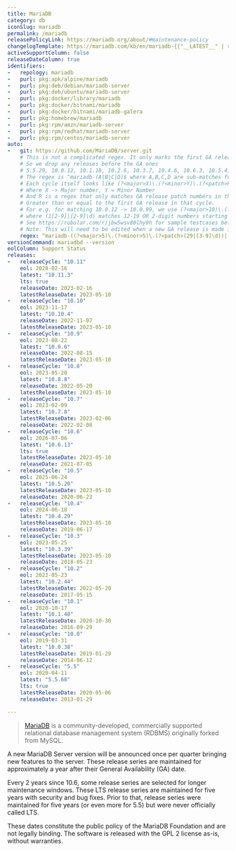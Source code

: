 ```yaml
---
title: MariaDB
category: db
iconSlug: mariadb
permalink: /mariadb
releasePolicyLink: https://mariadb.org/about/#maintenance-policy
changelogTemplate: https://mariadb.com/kb/en/mariadb-{{"__LATEST__" | replace:'.','-'}}-changelog/
activeSupportColumn: false
releaseDateColumn: true
identifiers:
-   repology: mariadb
-   purl: pkg:apk/alpine/mariadb
-   purl: pkg:deb/debian/mariadb-server
-   purl: pkg:deb/ubuntu/mariadb-server
-   purl: pkg:docker/library/mariadb
-   purl: pkg:docker/bitnami/mariadb
-   purl: pkg:docker/bitnami/mariadb-galera
-   purl: pkg:homebrew/mariadb
-   purl: pkg:rpm/amzn/mariadb-server
-   purl: pkg:rpm/redhat/mariadb-server
-   purl: pkg:rpm/centos/mariadb-server
auto:
-   git: https://github.com/MariaDB/server.git
    # This is not a complicated regex. It only marks the first GA release in each release cycle
    # So we drop any releases before the GA ones
    # 5.5.29, 10.0.12, 10.1.18, 10.2.6, 10.3.7, 10.4.6, 10.6.3, 10.5.4, 10.7.2
    # The regex is ^mariadb-(A|B|C|D)$ where A,B,C,D are sub-matches for each of the cycles
    # Each cycle itself looks like (?<major>X)\.(?<minor>Y)\.(?<patch>R)
    # Where X -> Major number, Y = Minor Number
    # And R is a regex that only matches GA release patch numbers in that cycle. ie
    # Greater than or equal to the first GA release in that cycle.
    # For e.g. for matching 10.0.12 -> 10.0.99, we use (?<major>10)\.(?<minor>0)\.(?<patch>(1[2-9]|[2-9]\d))
    # where (1[2-9]|[2-9]\d) matches 12-19 OR 2-digit numbers starting from 2-9 (ie 20-99)
    # See https://rubular.com/r/jbw5wsv80lhy9h for sample testcases before you edit.
    # Note: This will need to be edited when a new GA release is made in a new release cycle
    regex: ^mariadb-((?<major>5)\.(?<minor>5)\.(?<patch>(29|[3-9]\d))|(?<major>10)\.(?<minor>0)\.(?<patch>(1[2-9]|[2-9]\d))|(?<major>10)\.(?<minor>1)\.(?<patch>(1[8-9]|[2-9]\d))|(?<major>10)\.(?<minor>2)\.(?<patch>([6-9]|\d{2}))|(?<major>10)\.(?<minor>3)\.(?<patch>([7-9]|\d{2}))|(?<major>10)\.(?<minor>4)\.(?<patch>([6-9]|\d{2}))|(?<major>10)\.(?<minor>5)\.(?<patch>([4-9]|\d{2}))|(?<major>10)\.(?<minor>6)\.(?<patch>([3-9]|\d{2}))|(?<major>10)\.(?<minor>7)\.(?<patch>([2-9]|\d{2}))|(?<major>10)\.(?<minor>8)\.(?<patch>([3-9]|\d{2}))|(?<major>10)\.(?<minor>9)\.(?<patch>([2-9]|\d{2}))|(?<major>10)\.(?<minor>10)\.(?<patch>([2-9]|\d{2}))|(?<major>10)\.(?<minor>11)\.(?<patch>([2-9]|\d{2})))$
versionCommand: mariadbd --version
eolColumn: Support Status
releases:
-   releaseCycle: "10.11"
    eol: 2028-02-16
    latest: "10.11.3"
    lts: true
    releaseDate: 2023-02-16
    latestReleaseDate: 2023-05-10
-   releaseCycle: "10.10"
    eol: 2023-11-17
    latest: "10.10.4"
    releaseDate: 2022-11-07
    latestReleaseDate: 2023-05-10
-   releaseCycle: "10.9"
    eol: 2023-08-22
    latest: "10.9.6"
    releaseDate: 2022-08-15
    latestReleaseDate: 2023-05-10
-   releaseCycle: "10.8"
    eol: 2023-05-20
    latest: "10.8.8"
    releaseDate: 2022-05-20
    latestReleaseDate: 2023-05-10
-   releaseCycle: "10.7"
    eol: 2023-02-09
    latest: "10.7.8"
    latestReleaseDate: 2023-02-06
    releaseDate: 2022-02-08
-   releaseCycle: "10.6"
    eol: 2026-07-06
    latest: "10.6.13"
    lts: true
    latestReleaseDate: 2023-05-10
    releaseDate: 2021-07-05
-   releaseCycle: "10.5"
    eol: 2025-06-24
    latest: "10.5.20"
    latestReleaseDate: 2023-05-10
    releaseDate: 2020-06-23
-   releaseCycle: "10.4"
    eol: 2024-06-18
    latest: "10.4.29"
    latestReleaseDate: 2023-05-10
    releaseDate: 2019-06-17
-   releaseCycle: "10.3"
    eol: 2023-05-25
    latest: "10.3.39"
    latestReleaseDate: 2023-05-10
    releaseDate: 2018-05-23
-   releaseCycle: "10.2"
    eol: 2022-05-23
    latest: "10.2.44"
    latestReleaseDate: 2022-05-20
    releaseDate: 2017-05-15
-   releaseCycle: "10.1"
    eol: 2020-10-17
    latest: "10.1.48"
    latestReleaseDate: 2020-10-30
    releaseDate: 2016-09-29
-   releaseCycle: "10.0"
    eol: 2019-03-31
    latest: "10.0.38"
    latestReleaseDate: 2019-01-29
    releaseDate: 2014-06-12
-   releaseCycle: "5.5"
    eol: 2020-04-11
    latest: "5.5.68"
    lts: true
    latestReleaseDate: 2020-05-06
    releaseDate: 2013-01-29

---
```


> [MariaDB](https://mariadb.org/about/) is a community-developed, commercially supported relational database management system (RDBMS) originally forked from MySQL.

A new MariaDB Server version will be announced once per quarter bringing new features to the server. These release series are maintained for approximately a year after their General Availability (GA) date.

Every 2 years since 10.6, some release series are selected for longer maintenance windows. These LTS release series are maintained for five years with security and bug fixes. Prior to that, release series were maintained for five years (or even more for 5.5) but were never officially called LTS.

These dates constitute the public policy of the MariaDB Foundation and are not legally binding. The software is released with the GPL 2 license as-is, without warranties.
